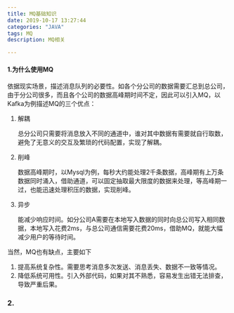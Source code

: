 ```yaml
---
title: MQ基础知识
date: 2019-10-17 13:27:44 
categories: "JAVA" 
tags: MQ
description: MQ相关

---
```




#### 1.为什么使用MQ

​	依据现实场景，描述消息队列的必要性。如各个分公司的数据需要汇总到总公司，由于分公司很多，而且各个公司的数据高峰期时间不定，因此可以引入MQ，以Kafka为例描述MQ的三个优点：

1. 解耦

   总分公司只需要将消息放入不同的通道中，谁对其中数据有需要就自行取数，避免了无意义的交互及繁琐的代码配置，实现了解耦。

2. 削峰

   数据高峰期时，以Mysql为例，每秒大约能处理2千条数据，高峰期有上万条数据同时涌入，借助通道，可以固定抽取最大限度的数据来处理，等高峰期一过，也能迅速处理积压的数据，实现削峰。

3. 异步

   能减少响应时间。如分公司A需要在本地写入数据的同时向总公司写入相同数据，本地写入花费2ms，与总公司通信需要花费20ms，借助MQ，就能大幅减少用户的等待时间。

  当然，MQ也有缺点，主要如下

1. 提高系统复杂性。需要思考消息多次发送、消息丢失、数据不一致等情况。
2. 降低系统可用性。引入外部代码，如果对其不熟悉，容易发生出错无法排查，导致严重后果。

### 2. 

